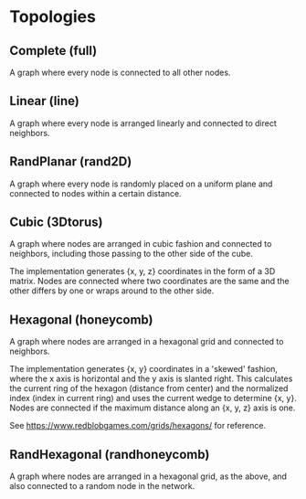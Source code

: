 # Topologies

## Complete (full)

A graph where every node is connected to all other nodes.

## Linear (line)

A graph where every node is arranged linearly and connected to direct neighbors.

## RandPlanar (rand2D)

A graph where every node is randomly placed on a uniform plane and connected to
nodes within a certain distance.

## Cubic (3Dtorus)

A graph where nodes are arranged in cubic fashion and connected to neighbors,
including those passing to the other side of the cube.

The implementation generates {x, y, z} coordinates in the form of a 3D matrix.
Nodes are connected where two coordinates are the same and the other differs by
one or wraps around to the other side.

## Hexagonal (honeycomb)

A graph where nodes are arranged in a hexagonal grid and connected to neighbors.

The implementation generates {x, y} coordinates in a 'skewed' fashion, where the
x axis is horizontal and the y axis is slanted right. This calculates the
current ring of the hexagon (distance from center) and the normalized index
(index in current ring) and uses the current wedge to determine {x, y}. Nodes
are connected if the maximum distance along an {x, y, z} axis is one.

See <https://www.redblobgames.com/grids/hexagons/> for reference.

## RandHexagonal (randhoneycomb)

A graph where nodes are arranged in a hexagonal grid, as the above, and also
connected to a random node in the network.
